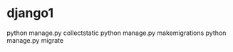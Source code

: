 # django1



python manage.py collectstatic
python manage.py makemigrations
python manage.py migrate
